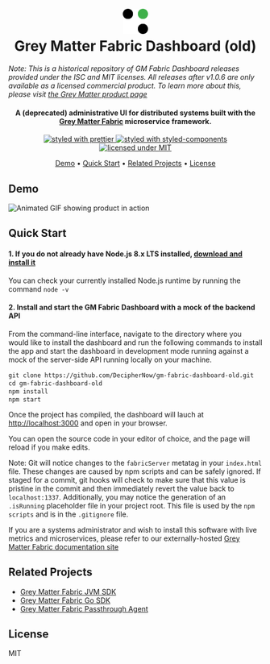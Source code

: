 <h1 align="center">
  <br>
  <img src="./docs/assets/decipher-logo.png" alt="Decipher Logo" width="50">
  <br>
  Grey Matter Fabric Dashboard (old)
  <br>
</h1>

_Note: This is a historical repository of GM Fabric Dashboard releases provided under the ISC and MIT licenses. All releases after v1.0.6 are only available as a licensed commercial product. To learn more about this, please visit <a href="http://deciphernow.com/grey-matter">the Grey Matter product page</a>_

<h4 align="center">A (deprecated) administrative UI for distributed systems built with the <a href="http://deciphernow.com/grey-matter#fabric" target="_blank">Grey Matter Fabric</a> microservice framework.</h4>


<p align="center">
  <a href="https://github.com/prettier/prettier" target="_blank">
    <img src="https://img.shields.io/badge/formatted_with-prettier-ff69b4.svg"
         alt="styled with prettier">
  </a>
  <a href="https://www.styled-components.com/" target="_blank"><img src="https://img.shields.io/badge/styled_with-%F0%9F%92%85%20styled--components-orange.svg?colorB=daa357" alt="styled with styled-components"></a>
  <a href="https://opensource.org/licenses/mit-license.php" target="_blank"><img src="https://badges.frapsoft.com/os/mit/mit.svg?v=103" alt="licensed under MIT"></a>
</p>

<p align="center">
  <a href="#demo">Demo</a> •
  <a href="#quick-start">Quick Start</a> •
  <a href="#related-projects">Related Projects</a> •
  <a href="#license">License</a>
</p>

## Demo

<img alt="Animated GIF showing product in action" src="https://media.giphy.com/media/3o6fJ7w7GS3PyUKq2c/giphy.gif" >

## Quick Start

#### 1. If you do not already have Node.js 8.x LTS installed, <a href="https://nodejs.org/en/download/" target="_blank">download and install it</a>

You can check your currently installed Node.js runtime by running the command `node -v`

#### 2. Install and start the GM Fabric Dashboard with a mock of the backend API

From the command-line interface, navigate to the directory where you would like to install the dashboard and run the following commands to install the app and start the dashboard in development mode running against a mock of the server-side API running locally on your machine.

```
git clone https://github.com/DecipherNow/gm-fabric-dashboard-old.git
cd gm-fabric-dashboard-old
npm install
npm start
```

Once the project has compiled, the dashboard will lauch at [http://localhost:3000](http://localhost:3000) and open in your browser.

You can open the source code in your editor of choice, and the page will reload if you make edits.

Note: Git will notice changes to the `fabricServer` metatag in your `index.html` file. These changes are caused by npm scripts and can be safely ignored. If staged for a commit, git hooks will check to make sure that this value is pristine in the commit and then immediately revert the value back to `localhost:1337`. Additionally, you may notice the generation of an `.isRunning` placeholder file in your project root. This file is used by the `npm scripts` and is in the `.gitignore` file.

If you are a systems administrator and wish to install this software with live metrics and microservices, please refer to our externally-hosted [Grey Matter Fabric documentation site](http://www.deciphernow.com/)

## Related Projects

* [Grey Matter Fabric JVM SDK](https://github.com/DecipherNow/gm-fabric-jvm)
* [Grey Matter Fabric Go SDK](https://github.com/DecipherNow/gm-fabric-go)
* [Grey Matter Fabric Passthrough Agent](https://github.com/DecipherNow/gm-fabric-jvmagent)

## License

MIT
